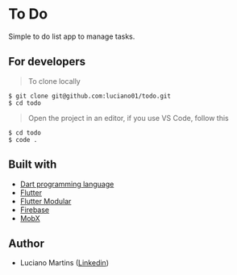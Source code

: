 # To Do
Simple to do list app to manage tasks.

## For developers
> To clone locally
```
$ git clone git@github.com:luciano01/todo.git
$ cd todo
```
> Open the project in an editor, if you use VS Code, follow this
```
$ cd todo
$ code .
```

## Built with
- [Dart programming language](https://dart.dev/)
- [Flutter](https://flutter.dev/)
- [Flutter Modular](https://pub.dev/packages/flutter_modular)
- [Firebase](https://firebase.google.com/?hl=pt-br)
- [MobX](https://pub.dev/packages/mobx)

## Author
* Luciano Martins ([Linkedin](https://br.linkedin.com/in/luciano01))